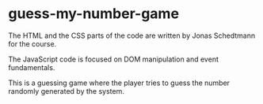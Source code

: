 # guess-my-number-game

The HTML and the CSS parts of the code are written by Jonas Schedtmann for the course.

The JavaScript code is focused on DOM manipulation and event fundamentals.

This is a guessing game where the player tries to guess the number randomly generated by the system.
